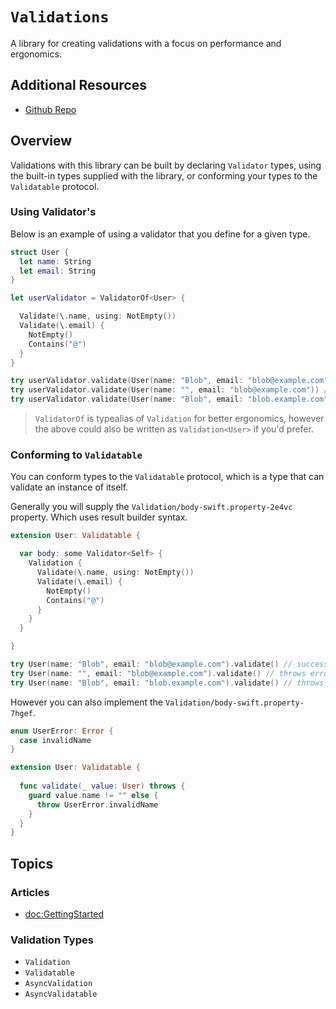 # ``Validations``

A library for creating validations with a focus on performance and ergonomics.

## Additional Resources
- [Github Repo](https://github.com/m-housh/swift-validation-builder)

## Overview

Validations with this library can be built by declaring ``Validator`` types, using the built-in
types supplied with the library, or conforming your types to the ``Validatable`` protocol.

### Using Validator's

Below is an example of using a validator that you define for a given type.

```swift
struct User { 
  let name: String
  let email: String
}

let userValidator = ValidatorOf<User> {  

  Validate(\.name, using: NotEmpty())
  Validate(\.email) { 
    NotEmpty()
    Contains("@")
  }
}

try userValidator.validate(User(name: "Blob", email: "blob@example.com")) // success.
try userValidator.validate(User(name: "", email: "blob@example.com")) // throws error.
try userValidator.validate(User(name: "Blob", email: "blob.example.com")) // throws error.

```

>  ``ValidatorOf`` is typealias of ``Validation`` for better ergonomics,
>  however the above could also be written as `Validation<User>` if
>  you'd prefer.

### Conforming to `Validatable`

You can conform types to the ``Validatable`` protocol, which is a type that can
validate an instance of itself.

Generally you will supply the ``Validation/body-swift.property-2e4vc`` property.  Which uses
result builder syntax.

```swift
extension User: Validatable { 

  var body: some Validator<Self> { 
    Validation { 
      Validate(\.name, using: NotEmpty())
      Validate(\.email) { 
        NotEmpty()
        Contains("@")
      }
    }
  }

}

try User(name: "Blob", email: "blob@example.com").validate() // success.
try User(name: "", email: "blob@example.com").validate() // throws error.
try User(name: "Blob", email: "blob.example.com").validate() // throws error.
```

However you can also implement the ``Validation/body-swift.property-7hgef``.

```swift
enum UserError: Error { 
  case invalidName
}

extension User: Validatable { 
  
  func validate(_ value: User) throws { 
    guard value.name != "" else {  
      throw UserError.invalidName
    }
  }
}

```

## Topics

### Articles

* <doc:GettingStarted>

### Validation Types

* ``Validation``
* ``Validatable``
* ``AsyncValidation``
* ``AsyncValidatable``
